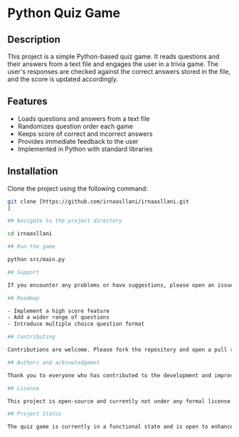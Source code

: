 # Python Quiz Game

## Description

This project is a simple Python-based quiz game. It reads questions and their answers from a text file and engages the user in a trivia game. The user's responses are checked against the correct answers stored in the file, and the score is updated accordingly.

## Features

- Loads questions and answers from a text file
- Randomizes question order each game
- Keeps score of correct and incorrect answers
- Provides immediate feedback to the user
- Implemented in Python with standard libraries

## Installation

Clone the project using the following command:

```bash
git clone [https://github.com/irnaasllani/irnaasllani.git
]

## Navigate to the project directory

cd irnaasllani

## Run the game

python src/main.py

## Support

If you encounter any problems or have suggestions, please open an issue on the [GitHub repository issues page](URL to your repository issues page) or send an email to [irna.asllani@gmail.com].

## Roadmap

- Implement a high score feature
- Add a wider range of questions
- Introduce multiple choice question format

## Contributing

Contributions are welcome. Please fork the repository and open a pull request with your changes. All changes are subject to review and discussion.

## Authors and acknowledgment

Thank you to everyone who has contributed to the development and improvement of this quiz game.

## License

This project is open-source and currently not under any formal license. Access to the source code is granted on a case-by-case basis. Please contact me (irna.asllani@gmail.com) to request access or more information.

## Project Status

The quiz game is currently in a functional state and is open to enhancements and bug fixes.
